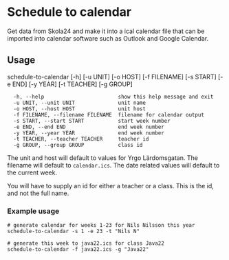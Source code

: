 # Schedule to calendar

Get data from Skola24 and make it into a ical calendar file that can be imported into calendar software such as Outlook and Google Calendar.

## Usage

schedule-to-calendar [-h] [-u UNIT] [-o HOST]
                            [-f FILENAME] [-s START] [-e END]
                            [-y YEAR] [-t TEACHER] [-g GROUP]

```
  -h, --help                        show this help message and exit
  -u UNIT, --unit UNIT              unit name
  -o HOST, --host HOST              unit host
  -f FILENAME, --filename FILENAME  filename for calendar output
  -s START, --start START           start week number
  -e END, --end END                 end week number
  -y YEAR, --year YEAR              end week number
  -t TEACHER, --teacher TEACHER     teacher id
  -g GROUP, --group GROUP           class id
```

The unit and host will default to values for Yrgo Lärdomsgatan. The filename will default to `calendar.ics`. The date related values
will default to the current week.

You will have to supply an id for either a teacher or a class. This
is the id, and not the full name.

### Example usage

```
# generate calendar for weeks 1-23 for Nils Nilsson this year
schedule-to-calendar -s 1 -e 23 -t "Nils N"
```

```
# generate this week to java22.ics for class Java22
schedule-to-calendar -f java22.ics -g "Java22"
```
